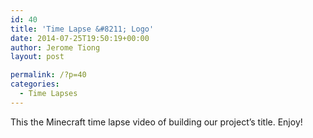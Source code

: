 ```yaml
---
id: 40
title: 'Time Lapse &#8211; Logo'
date: 2014-07-25T19:50:19+00:00
author: Jerome Tiong
layout: post

permalink: /?p=40
categories:
  - Time Lapses
---
```

This the Minecraft time lapse video of building our project&#8217;s title. Enjoy!